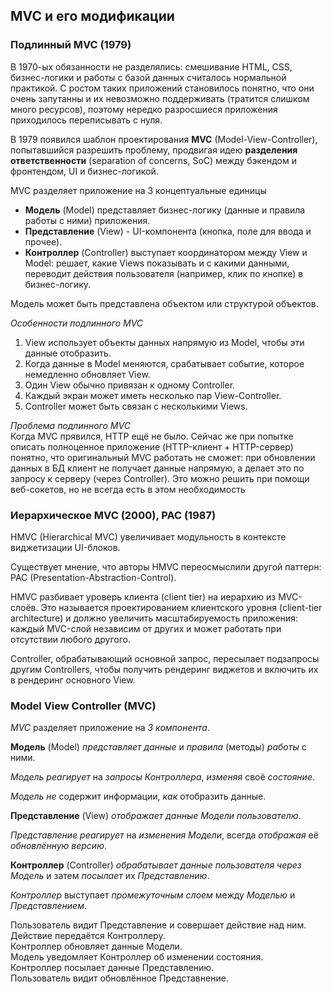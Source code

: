 ## MVC и его модификации

### Подлинный MVC (1979)
В 1970-ых обязанности не разделялись: смешивание HTML, CSS, бизнес-логики и работы с базой данных считалось нормальной практикой. С ростом таких приложений становилось понятно, что они очень запутанны и их невозможно поддерживать (тратится слишком много ресурсов), поэтому нередко разросшиеся приложения приходилось переписывать с нуля.

В 1979 появился шаблон проектирования **MVC** (Model-View-Controller), попытавшийся разрешить проблему, продвигая идею **разделения ответственности** (separation of concerns, SoC) между бэкендом и фронтендом, UI и бизнес-логикой.

MVC разделяет приложение на 3 концептуальные единицы
* **Модель** (Model) представляет бизнес-логику (данные и правила работы с ними) приложения.
* **Представление** (View) - UI-компонента (кнопка, поле для ввода и прочее).
* **Контроллер** (Controller) выступает координатором между View и Model: решает, какие Views показывать и с какими данными, переводит действия пользователя (например, клик по кнопке) в бизнес-логику.

Модель может быть представлена объектом или структурой объектов.

*Особенности подлинного MVC*   
1) View использует объекты данных напрямую из Model, чтобы эти данные отобразить.  
2) Когда данные в Model меняются, срабатывает событие, которое немедленно обновляет View.  
3) Один View обычно привязан к одному Controller.  
4) Каждый экран может иметь несколько пар View-Controller.  
5) Controller может быть связан с несколькими Views. 

*Проблема подлинного MVC*  
Когда MVC прявился, HTTP ещё не было. Сейчас же при попытке описать полноценное приложение (HTTP-клиент + HTTP-сервер) понятно, что оригинальный MVC работать не сможет: при обновлении данных в БД клиент не получает данные напрямую, а делает это по запросу к серверу (через Controller). Это можно решить при помощи веб-сокетов, но не всегда есть в этом необходимость

### Иерархическое MVC (2000), PAC (1987)

HMVC (Hierarchical MVC) увеличивает модульность в контексте виджетизации UI-блоков.

Существует мнение, что авторы HMVC переосмыслили другой паттерн: PAC (Presentation-Abstraction-Control).

HMVC разбивает уроверь клиента (client tier) на иерархию из MVC-слоёв. Это называется проектированием клиентского уровня (client-tier architecture) и должно увеличить масштабируемость приложения: каждый MVC-слой независим от других и может работать при отсутствии любого другого.

Controller, обрабатывающий основной запрос, пересылает подзапросы другим Controllers, чтобы получить рендеринг виджетов и включить их в рендеринг основного View.

### Model View Controller (MVC)

*MVC* разделяет приложение на *3 компонента*.

**Модель** (Model) *представляет данные* и *правила* (методы) *работы* с ними.  

*Модель реагирует* на *запросы Контроллера*, *изменяя* своё *состояние*.  

*Модель не* содержит информации, *как* отобразить данные.

**Представление** (View) *отображает данные Модели пользователю*.  

*Представление реагирует* на *изменения Модели*, всегда *отображая* её *обновлённую версию*.

**Контроллер** (Controller) *обрабатывает данные пользователя через Модель* и затем *посылает* их *Представлению*.  

*Контроллер* выступает *промежуточным слоем* между *Моделью* и *Представлением*.


Пользователь видит Представление и совершает действие над ним.  
Действие передаётся Контроллеру.  
Контроллер обновляет данные Модели.  
Модель уведомляет Контроллер об изменении состояния.  
Контроллер посылает данные Представлению.  
Пользователь видит обновлённое Представнение.
